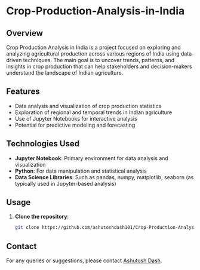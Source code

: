 # Crop-Production-Analysis-in-India

## Overview

Crop Production Analysis in India is a project focused on exploring and analyzing agricultural production across various regions of India using data-driven techniques. The main goal is to uncover trends, patterns, and insights in crop production that can help stakeholders and decision-makers understand the landscape of Indian agriculture.

## Features

- Data analysis and visualization of crop production statistics
- Exploration of regional and temporal trends in Indian agriculture
- Use of Jupyter Notebooks for interactive analysis
- Potential for predictive modeling and forecasting

## Technologies Used

- **Jupyter Notebook**: Primary environment for data analysis and visualization
- **Python**: For data manipulation and statistical analysis
- **Data Science Libraries**: Such as pandas, numpy, matplotlib, seaborn (as typically used in Jupyter-based analysis)

## Usage

1. **Clone the repository**:
   ```sh
   git clone https://github.com/ashutoshdash101/Crop-Production-Analysis-in-India.git

## Contact
For any queries or suggestions, please contact [Ashutosh Dash](mailto:ashutoshpiku1234@gmail.com).
